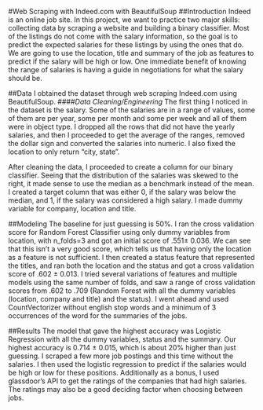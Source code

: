 #Web Scraping with Indeed.com with BeautifulSoup
##Introduction
Indeed is an online job site. In this project, we want to practice two major skills: collecting data by scraping a website and building a binary classifier. Most of the listings do not come with the salary information, so the goal is to predict the expected salaries for these listings by using the ones that do. We are going to use the location, title and summary of the job as features to predict if the salary will be high or low. One immediate benefit of knowing the range of salaries is having a guide in negotiations for what the salary should be.

##Data
I obtained the dataset through web scraping Indeed.com using BeautifulSoup.
####*Data Cleaning/Engineering*
The first thing I noticed in the dataset is the salary. Some of the salaries are in a range of values, some of them are per year, some per month and some per week and all of them were in object type. I dropped all the rows that did not have the yearly salaries, and then I proceeded to get the average of the ranges, removed the dollar sign and converted the salaries into numeric. I also fixed the location to only return “city, state”. 

After cleaning the data, I proceeded to create a column for our binary classifier. Seeing that the distribution of the salaries was skewed to the right, it made sense to use the median as a benchmark instead of the mean. I created a target column that was either 0, if the salary was below the median, and 1, if the salary was considered a high salary. I made dummy variable for company, location and title.

##Modeling
The baseline for just guessing is 50%. I ran the cross validation score for Random Forest Classifier using only dummy variables from location, with n_folds=3 and got an initial score of .551± 0.036. We can see that this isn’t a very good score, which tells us that having only the location as a feature is not sufficient. I then created a status feature that represented the titles, and ran both the location and the status and got a cross validation score of .602 ± 0.013. I tried several variations of features and multiple models using the same number of folds, and saw a range of cross validation scores from .602 to .709 (Random Forest with all the dummy variables (location, company and title) and the status). I went ahead and used CountVectorizer without english stop words and a minimum of 3 occurrences of the word for the summaries of the jobs.

##Results
The model that gave the highest accuracy was Logistic Regression with all the dummy variables, status and the summary. Our highest accuracy is 0.714 ± 0.015, which is about 20% higher than just guessing. I scraped a few more job postings and this time without the salaries. I then used the logistic regression to predict if the salaries would be high or low for these positions. Additionally as a bonus, I used glassdoor’s API to get the ratings of the companies that had high salaries. The ratings may also be a good deciding factor when choosing between jobs.
